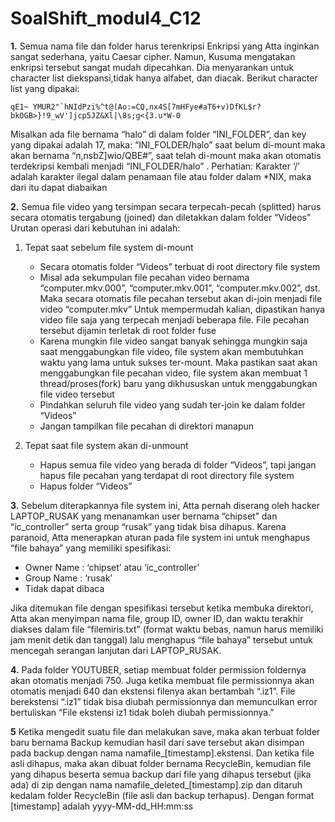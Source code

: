 # SoalShift_modul4_C12

**1.** Semua nama file dan folder harus terenkripsi
Enkripsi yang Atta inginkan sangat sederhana, yaitu Caesar cipher. Namun, Kusuma mengatakan enkripsi tersebut sangat mudah dipecahkan. Dia menyarankan untuk character list diekspansi,tidak hanya alfabet, dan diacak. Berikut character list yang dipakai:

```
qE1~ YMUR2"`hNIdPzi%^t@(Ao:=CQ,nx4S[7mHFye#aT6+v)DfKL$r?bkOGB>}!9_wV']jcp5JZ&Xl|\8s;g<{3.u*W-0
```

Misalkan ada file bernama “halo” di dalam folder “INI_FOLDER”, dan key yang dipakai adalah 17, maka:
“INI_FOLDER/halo” saat belum di-mount maka akan bernama “n,nsbZ]wio/QBE#”, saat telah di-mount maka akan otomatis terdekripsi kembali menjadi “INI_FOLDER/halo” .
Perhatian: Karakter ‘/’ adalah karakter ilegal dalam penamaan file atau folder dalam *NIX, maka dari itu dapat diabaikan

**2.** Semua file video yang tersimpan secara terpecah-pecah (splitted) harus secara otomatis tergabung (joined) dan diletakkan dalam folder “Videos”
Urutan operasi dari kebutuhan ini adalah:

  1. Tepat saat sebelum file system di-mount
      - Secara otomatis folder “Videos” terbuat di root directory file system
      - Misal ada sekumpulan file pecahan video bernama “computer.mkv.000”, “computer.mkv.001”,                             “computer.mkv.002”, dst. Maka secara otomatis file pecahan tersebut akan di-join menjadi file video                 “computer.mkv”
        Untuk mempermudah kalian, dipastikan hanya video file saja yang terpecah menjadi beberapa file. File                 pecahan tersebut dijamin terletak di root folder fuse
      - Karena mungkin file video sangat banyak sehingga mungkin saja saat menggabungkan file video, file system             akan membutuhkan waktu yang lama untuk sukses ter-mount. Maka pastikan saat akan menggabungkan file                 pecahan video, file system akan membuat 1 thread/proses(fork) baru yang dikhususkan untuk menggabungkan             file video tersebut
      - Pindahkan seluruh file video yang sudah ter-join ke dalam folder “Videos”
      - Jangan tampilkan file pecahan di direktori manapun
      
  2. Tepat saat file system akan di-unmount 
      - Hapus semua file video yang berada di folder “Videos”, tapi jangan hapus file pecahan yang terdapat di               root directory file system
      - Hapus folder “Videos” 
      
**3.** Sebelum diterapkannya file system ini, Atta pernah diserang oleh hacker LAPTOP_RUSAK yang menanamkan user bernama “chipset” dan “ic_controller” serta group “rusak” yang tidak bisa dihapus. Karena paranoid, Atta menerapkan aturan pada file system ini untuk menghapus “file bahaya” yang memiliki spesifikasi:
  -  Owner Name 	: ‘chipset’ atau ‘ic_controller’
  -  Group Name	: ‘rusak’
  -  Tidak dapat dibaca
  
Jika ditemukan file dengan spesifikasi tersebut ketika membuka direktori, Atta akan menyimpan nama file, group ID, owner ID, dan waktu terakhir diakses dalam file “filemiris.txt” (format waktu bebas, namun harus memiliki jam menit detik dan tanggal) lalu menghapus “file bahaya” tersebut untuk mencegah serangan lanjutan dari LAPTOP_RUSAK.

**4.** Pada folder YOUTUBER, setiap membuat folder permission foldernya akan otomatis menjadi 750. Juga ketika membuat file permissionnya akan otomatis menjadi 640 dan ekstensi filenya akan bertambah “.iz1”. File berekstensi “.iz1” tidak bisa diubah permissionnya dan memunculkan error bertuliskan “File ekstensi iz1 tidak boleh diubah permissionnya.”

**5** Ketika mengedit suatu file dan melakukan save, maka akan terbuat folder baru bernama Backup kemudian hasil dari save tersebut akan disimpan pada backup dengan nama namafile_[timestamp].ekstensi. Dan ketika file asli dihapus, maka akan dibuat folder bernama RecycleBin, kemudian file yang dihapus beserta semua backup dari file yang dihapus tersebut (jika ada) di zip dengan nama namafile_deleted_[timestamp].zip dan ditaruh kedalam folder RecycleBin (file asli dan backup terhapus). Dengan format [timestamp] adalah yyyy-MM-dd_HH:mm:ss 
